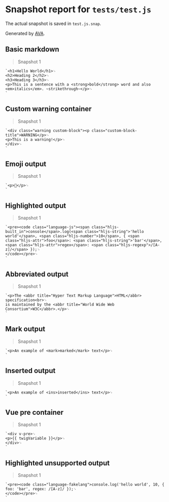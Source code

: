 # Snapshot report for `tests/test.js`

The actual snapshot is saved in `test.js.snap`.

Generated by [AVA](https://ava.li).

## Basic markdown

> Snapshot 1

    `<h1>Hello World</h1>␊
    <h2>Heading 2</h2>␊
    <h3>Heading 3</h3>␊
    <p>This is a sentence with a <strong>bold</strong> word and also <em>italics</em>. ~strikethrough~</p>␊
    `
    
## Custom warning container

> Snapshot 1

    `<div class="warning custom-block"><p class="custom-block-title">WARNING</p>␊
    <p>This is a warning!</p>␊
    </div>␊
    `

## Emoji output

> Snapshot 1

    `<p>🍺</p>␊
    `

## Highlighted output

> Snapshot 1

    `<pre><code class="language-js"><span class="hljs-built_in">console</span>.log(<span class="hljs-string">'hello world'</span>, <span class="hljs-number">10</span>, { <span class="hljs-attr">foo</span>: <span class="hljs-string">'bar'</span>, <span class="hljs-attr">regex</span>: <span class="hljs-regexp">/[A-z]/</span> });␊
    </code></pre>␊
    `

## Abbreviated output

> Snapshot 1

    `<p>The <abbr title="Hyper Text Markup Language">HTML</abbr> specification<br>␊
    is maintained by the <abbr title="World Wide Web Consortium">W3C</abbr>.</p>␊
    `

## Mark output

> Snapshot 1

    `<p>An example of <mark>marked</mark> text</p>␊
    `

## Inserted output

> Snapshot 1

    `<p>An example of <ins>inserted</ins> text</p>␊
    `

## Vue pre container

> Snapshot 1

    `<div v-pre>␊
    <p>{{ twigVariable }}</p>␊
    </div>␊
    `

## Highlighted unsupported output

> Snapshot 1

    `<pre><code class="language-fakelang">console.log('hello world', 10, { foo: 'bar', regex: /[A-z]/ });␊
    </code></pre>␊
    `